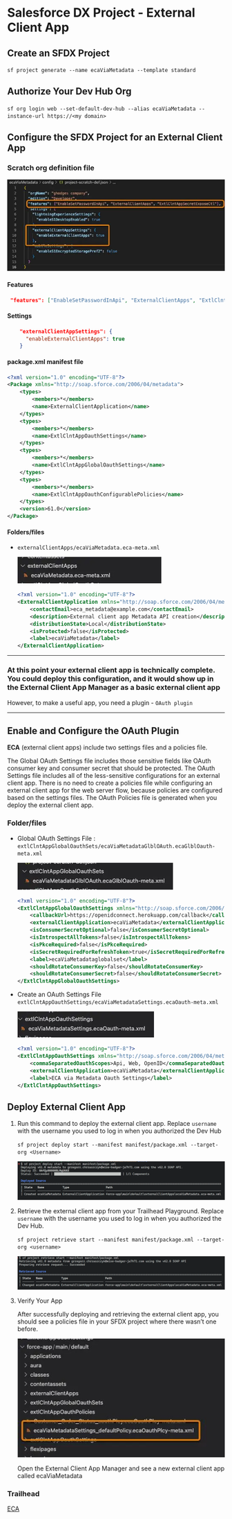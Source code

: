# Salesforce DX Project - External Client App

## Create an SFDX Project

`sf project generate --name ecaViaMetadata --template standard`

## Authorize Your Dev Hub Org

`sf org login web --set-default-dev-hub --alias ecaViaMetadata --instance-url https://<my domain>`


## Configure the SFDX Project for an External Client App

### Scratch org definition file

![Scratch org definition file](zzz_temp/images/image1.png)

#### Features

```json
 "features": ["EnableSetPasswordInApi", "ExternalClientApps", "ExtlClntAppSecretExposeCtl"],
```

#### Settings

```json
    "externalClientAppSettings": {
      "enableExternalClientApps": true
    }
```

#### package.xml manifest file

```xml
<?xml version="1.0" encoding="UTF-8"?>
<Package xmlns="http://soap.sforce.com/2006/04/metadata">
    <types>
        <members>*</members>
        <name>ExternalClientApplication</name>
    </types>
    <types>
        <members>*</members>
        <name>ExtlClntAppOauthSettings</name>
    </types>
    <types>
        <members>*</members>
        <name>ExtlClntAppGlobalOauthSettings</name>
    </types>
    <types>
        <members>*</members>
        <name>ExtlClntAppOauthConfigurablePolicies</name>
    </types>
    <version>61.0</version>
</Package>
```

#### Folders/files

- `externalClientApps/ecaViaMetadata.eca-meta.xml`

    ![externalClientApps](zzz_temp/images/externalClientApps.png)

    ```xml
    <?xml version="1.0" encoding="UTF-8"?>
    <ExternalClientApplication xmlns="http://soap.sforce.com/2006/04/metadata">
        <contactEmail>eca_metadata@example.com</contactEmail>
        <description>External client app Metadata API creation</description>
        <distributionState>Local</distributionState>
        <isProtected>false</isProtected>
        <label>ecaViaMetadata</label>
    </ExternalClientApplication>
    ```

---

### At this point your external client app is technically complete. You could deploy this configuration, and it would show up in the External Client App Manager as a basic external client app

However, to make a useful app, you need a plugin - `OAuth plugin`

---

## Enable and Configure the OAuth Plugin

**ECA** (external client apps) include two settings files and a policies file.

The Global OAuth Settings file includes those sensitive fields like OAuth consumer key and consumer secret that should be protected.
The OAuth Settings file includes all of the less-sensitive configurations for an external client app.
There is no need to create a policies file while configuring an external client app for the web server flow, because policies are configured based on the settings files. The OAuth Policies file is generated when you deploy the external client app.

###

### Folder/files

- Global OAuth Settings File : `extlClntAppGlobalOauthSets/ecaViaMetadataGlblOAuth.ecaGlblOauth-meta.xml`

    ![extlClntAppGlobalOauthSets](zzz_temp/images/extlClntAppGlobalOauthSets.png)

    ```xml
    <?xml version="1.0" encoding="UTF-8"?>
    <ExtlClntAppGlobalOauthSettings xmlns="http://soap.sforce.com/2006/04/metadata">
        <callbackUrl>https://openidconnect.herokuapp.com/callback</callbackUrl>
        <externalClientApplication>ecaViaMetadata</externalClientApplication>
        <isConsumerSecretOptional>false</isConsumerSecretOptional>
        <isIntrospectAllTokens>false</isIntrospectAllTokens>
        <isPkceRequired>false</isPkceRequired>
        <isSecretRequiredForRefreshToken>true</isSecretRequiredForRefreshToken>
        <label>ecaViaMetadataglobalset</label>
        <shouldRotateConsumerKey>false</shouldRotateConsumerKey>
        <shouldRotateConsumerSecret>false</shouldRotateConsumerSecret>
    </ExtlClntAppGlobalOauthSettings>
    ```

- Create an OAuth Settings File `extlClntAppOauthSettings/ecaViaMetadataSettings.ecaOauth-meta.xml`

    ![extlClntAppOauthSettings.png](zzz_temp/images/extlClntAppOauthSettings.png)

    ```xml
    <?xml version="1.0" encoding="UTF-8"?>
    <ExtlClntAppOauthSettings xmlns="http://soap.sforce.com/2006/04/metadata">
        <commaSeparatedOauthScopes>Api, Web, OpenID</commaSeparatedOauthScopes>
        <externalClientApplication>ecaViaMetadata</externalClientApplication>
        <label>ECA via Metadata Oauth Settings</label>
    </ExtlClntAppOauthSettings>
    ```

## Deploy External Client App

1. Run this command to deploy the external client app. Replace `username` with the username you used to log in when you authorized the Dev Hub

    `sf project deploy start --manifest manifest/package.xml --target-org <Username>`

    ![deploy](zzz_temp/images/deploy.png)


2. Retrieve the external client app from your Trailhead Playground. Replace `username` with the username you used to log in when you authorized the Dev Hub.

    `sf project retrieve start --manifest manifest/package.xml --target-org <username>`

    ![retrieve](zzz_temp/images/retrieve.png)

3. Verify Your App
    
    After successfully deploying and retrieving the external client app, you should see a policies file in your SFDX project where there wasn’t one before.

    ![policies](zzz_temp/images/policies.png)

    Open the External Client App Manager and see a new external client app called ecaViaMetadata

### Trailhead
[ECA](https://trailhead.salesforce.com/content/learn/projects/create-an-external-client-app-using-metadata-api/create-an-external-client-app)